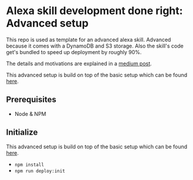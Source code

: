 # Alexa skill development done right: Advanced setup

This repo is used as template for an advanced alexa skill. Advanced because it comes with a DynamoDB and S3 storage.
Also the skill's code get's bundled to speed up deployment by roughly 90%.

The details and motivations are explained in a 
[medium post](https://medium.com/@feedm3/alexa-skill-development-done-right-advanced-setup-4448d65e46ba).

This advanced setup is build on top of the basic setup which can be found 
[here](https://github.com/feedm3/learning-alexa-skills-basic-setup). 

## Prerequisites

- Node & NPM

## Initialize

This advanced setup is build on top of the basic setup which can be found 
[here](https://github.com/feedm3/learning-alexa-skills-basic-setup). 

- `npm install`
- `npm run deploy:init`
